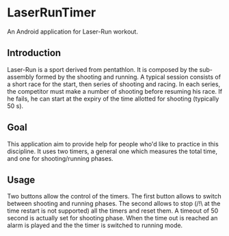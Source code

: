 # LaserRunTimer
An Android application for Laser-Run workout.

## Introduction
Laser-Run is a sport derived from pentathlon. It is composed by the sub-assembly formed by the shooting and running.
A typical session consists of a short race for the start, then series of shooting and racing.
In each series, the competitor must make a number of shooting before resuming his race. If he fails, he can start at the expiry of the time allotted for shooting (typically 50 s).

## Goal
This application aim to provide help for people who'd like to practice in this discipline. It uses two timers, a general one which measures the total time, and one for shooting/running phases.

## Usage
Two buttons allow the control of the timers. The first button allows to switch between shooting and running phases. The second allows to stop (/!\ at the time restart is not supported) all the timers and reset them.
A timeout of 50 second is actually set for shooting phase. When the time out is reached an alarm is played and the the timer is switched to running mode. 